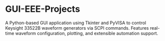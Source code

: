 # GUI-EEE-Projects
A Python-based GUI application using Tkinter and PyVISA to control Keysight 33522B waveform generators via SCPI commands. Features real-time waveform configuration, plotting, and extensible automation support.
